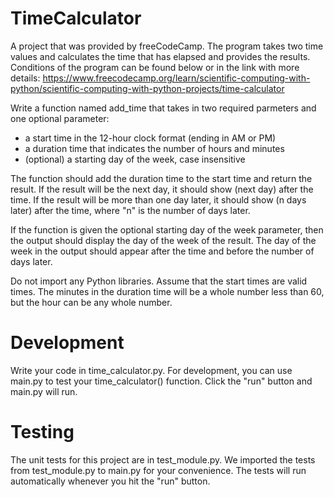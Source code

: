 # TimeCalculator
A project that was provided by freeCodeCamp. The program takes two time values and calculates the time that has elapsed and provides the results. Conditions of the program can be found below or in the link with more details: https://www.freecodecamp.org/learn/scientific-computing-with-python/scientific-computing-with-python-projects/time-calculator

Write a function named add_time that takes in two required parmeters and one optional parameter:
- a start time in the 12-hour clock format (ending in AM or PM)
- a duration time that indicates the number of hours and minutes
- (optional) a starting day of the week, case insensitive

The function should add the duration time to the start time and return the result. If the result will be the next day, it should show (next day) after the time. If the result will be more than one day later, it should show (n days later) after the time, where "n" is the number of days later.

If the function is given the optional starting day of the week parameter, then the output should display the day of the week of the result. The day of the week in the output should appear after the time and before the number of days later.


Do not import any Python libraries. Assume that the start times are valid times. The minutes in the duration time will be a whole number less than 60, but the hour can be any whole number.

# Development
Write your code in time_calculator.py. For development, you can use main.py to test your time_calculator() function. Click the "run" button and main.py will run.

# Testing
The unit tests for this project are in test_module.py. We imported the tests from test_module.py to main.py for your convenience. The tests will run automatically whenever you hit the "run" button.
